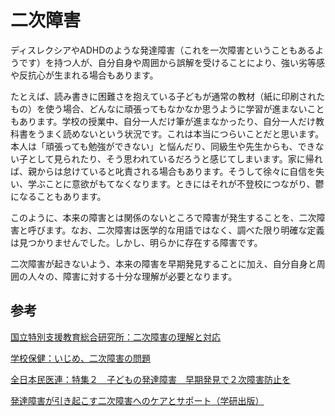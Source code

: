 # 二次障害

ディスレクシアやADHDのような発達障害（これを一次障害ということもあるようです）を持つ人が、自分自身や周囲から誤解を受けることにより、強い劣等感や反抗心が生まれる場合もあります。

たとえば、読み書きに困難さを抱えている子どもが通常の教材（紙に印刷されたもの）を使う場合、どんなに頑張ってもなかなか思うように学習が進まないこともあります。学校の授業中、自分一人だけ筆が進まなかったり、自分一人だけ教科書をうまく読めないという状況です。これは本当につらいことだと思います。本人は「頑張っても勉強ができない」と悩んだり、同級生や先生からも、できない子として見られたり、そう思われているだろうと感じてしまいます。家に帰れば、親からは怠けていると叱責される場合もあります。そうして徐々に自信を失い、学ぶことに意欲がもてなくなります。ときにはそれが不登校につながり、鬱になることもあります。

このように、本来の障害とは関係のないところで障害が発生することを、二次障害と呼びます。なお、二次障害は医学的な用語ではなく、調べた限り明確な定義は見つかりませんでした。しかし、明らかに存在する障害です。

二次障害が起きないよう、本来の障害を早期発見することに加え、自分自身と周囲の人々の、障害に対する十分な理解が必要となります。

## 参考
[国立特別支援教育総合研究所：二次障害の理解と対応](http://icedd.nise.go.jp/pdf/lecture/lecture-list/lecture-list019.pdf)

[学校保健：いじめ、二次障害の問題](https://www.gakkohoken.jp/special/archives/222)

[全日本民医連：特集２　子どもの発達障害　早期発見で２次障害防止を](https://www.min-iren.gr.jp/?p=7889)

[発達障害が引き起こす二次障害へのケアとサポート（学研出版）](https://hon.gakken.jp/book/1340416900)